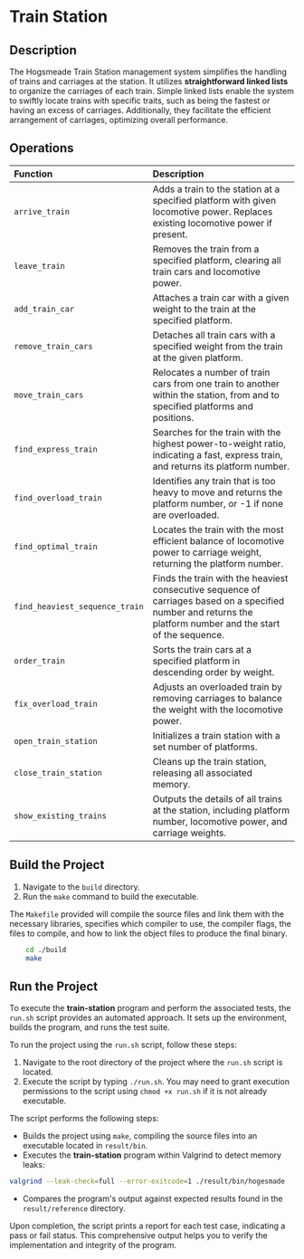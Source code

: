 # Train Station

## Description

The Hogsmeade Train Station management system simplifies the handling of trains and carriages at the station. It utilizes **straightforward linked lists** to organize the carriages of each train. Simple linked lists enable the system to swiftly locate trains with specific traits, such as being the fastest or having an excess of carriages. Additionally, they facilitate the efficient arrangement of carriages, optimizing overall performance.

## Operations

| **Function**                       | **Description** |
|:-----------------------------------|:----------------|
| `arrive_train`                     | Adds a train to the station at a specified platform with given locomotive power. Replaces existing locomotive power if present. |
| `leave_train`                      | Removes the train from a specified platform, clearing all train cars and locomotive power. |
| `add_train_car`                    | Attaches a train car with a given weight to the train at the specified platform. |
| `remove_train_cars`                | Detaches all train cars with a specified weight from the train at the given platform. |
| `move_train_cars`                  | Relocates a number of train cars from one train to another within the station, from and to specified platforms and positions. |
| `find_express_train`               | Searches for the train with the highest power-to-weight ratio, indicating a fast, express train, and returns its platform number. |
| `find_overload_train`              | Identifies any train that is too heavy to move and returns the platform number, or -1 if none are overloaded. |
| `find_optimal_train`               | Locates the train with the most efficient balance of locomotive power to carriage weight, returning the platform number. |
| `find_heaviest_sequence_train`     | Finds the train with the heaviest consecutive sequence of carriages based on a specified number and returns the platform number and the start of the sequence. |
| `order_train`                      | Sorts the train cars at a specified platform in descending order by weight. |
| `fix_overload_train`               | Adjusts an overloaded train by removing carriages to balance the weight with the locomotive power. |
| `open_train_station`               | Initializes a train station with a set number of platforms. |
| `close_train_station`              | Cleans up the train station, releasing all associated memory. |
| `show_existing_trains`             | Outputs the details of all trains at the station, including platform number, locomotive power, and carriage weights. |

## Build the Project

1. Navigate to the `build` directory.
2. Run the `make` command to build the executable.

The `Makefile` provided will compile the source files and link them with the necessary libraries, specifies which compiler to use, the compiler flags, the files to compile, and how to link the object files to produce the final binary.

```bash
    cd ./build
    make
```

## Run the Project

To execute the **train-station** program and perform the associated tests, the `run.sh` script provides an automated approach. It sets up the environment, builds the program, and runs the test suite.

To run the project using the `run.sh` script, follow these steps:

1. Navigate to the root directory of the project where the `run.sh` script is located.
2. Execute the script by typing `./run.sh`. You may need to grant execution permissions to the script using `chmod +x run.sh` if it is not already executable.

The script performs the following steps:

- Builds the project using `make`, compiling the source files into an executable located in `result/bin`.
- Executes the **train-station** program within Valgrind to detect memory leaks:

```bash
valgrind --leak-check=full --error-exitcode=1 ./result/bin/hogesmade
```

- Compares the program's output against expected results found in the `result/reference` directory.

Upon completion, the script prints a report for each test case, indicating a pass or fail status. This comprehensive output helps you to verify the implementation and integrity of the program.
